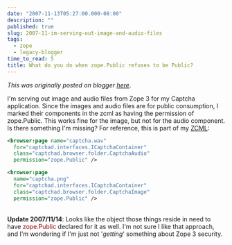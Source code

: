 ```yaml
---
date: "2007-11-13T05:27:00.000-08:00"
description: ""
published: true
slug: 2007-11-im-serving-out-image-and-audio-files
tags:
  - zope
  - legacy-blogger
time_to_read: 5
title: What do you do when zope.Public refuses to be Public?
---
```


_This was originally posted on blogger [here](https://pydanny.blogspot.com/2007/11/im-serving-out-image-and-audio-files.html)_.

I'm serving out image and audio files from Zope 3 for my Captcha application. Since the images and audio files are for public consumption, I marked their components in the zcml as having the permission of zope.Public. This works fine for the image, but not for the audio component. Is there something I'm missing? For reference, this is part of my [ZCML](https://docs.plone.org/4/en/develop/addons/components/zcml.html):

```xml
<browser:page name="captcha.wav"
  for="captchad.interfaces.ICaptchaContainer"
  class="captchad.browser.folder.CaptchaAudio"
  permission="zope.Public" />

<browser:page
  name="captcha.png"
  for="captchad.interfaces.ICaptchaContainer"
  class="captchad.browser.folder.CaptchaImage"
  permission="zope.Public" />
```

<br /><span style="font-weight: bold;">Update 2007/11/14</span>: Looks like the object those things reside in need to have <span style="color: rgb(153, 0, 0);">zope.Public</span> declared for it as well. I'm not sure I like that approach, and I'm wondering if I'm just not '<span style="font-style: italic;">getting</span>' something about Zope 3 security.
